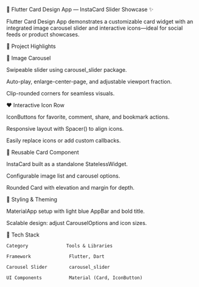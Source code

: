 📱 Flutter Card Design App — InstaCard Slider Showcase ✨

Flutter Card Design App demonstrates a customizable card widget with an integrated image carousel slider and interactive icons—ideal for social feeds or product showcases.

🌟 Project Highlights

📸 Image Carousel

Swipeable slider using carousel_slider package.

Auto-play, enlarge-center-page, and adjustable viewport fraction.

Clip-rounded corners for seamless visuals.

❤️ Interactive Icon Row

IconButtons for favorite, comment, share, and bookmark actions.

Responsive layout with Spacer() to align icons.

Easily replace icons or add custom callbacks.

🔧 Reusable Card Component

InstaCard built as a standalone StatelessWidget.

Configurable image list and carousel options.

Rounded Card with elevation and margin for depth.

🎨 Styling & Theming

MaterialApp setup with light blue AppBar and bold title.

Scalable design: adjust CarouselOptions and icon sizes.

🧰 Tech Stack

    Category              Tools & Libraries

    Framework              Flutter, Dart

    Carousel Slider        carousel_slider

    UI Components          Material (Card, IconButton)
